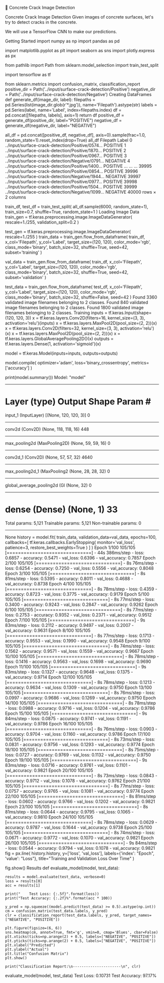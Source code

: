 🧱 Concrete Crack Image Detection

Concrete Crack Image Detection
Given images of concrete surfaces, let's try to detect cracks in the concrete.

We will use a TensorFlow CNN to make our predictions.

Getting Started
import numpy as np
import pandas as pd

import matplotlib.pyplot as plt
import seaborn as sns
import plotly.express as px

from pathlib import Path
from sklearn.model_selection import train_test_split

import tensorflow as tf

from sklearn.metrics import confusion_matrix, classification_report
positive_dir = Path('../input/surface-crack-detection/Positive')
negative_dir = Path('../input/surface-crack-detection/Negative')
Creating DataFrames
def generate_df(image_dir, label):
    filepaths = pd.Series(list(image_dir.glob(r'*.jpg')), name='Filepath').astype(str)
    labels = pd.Series(label, name='Label', index=filepaths.index)
    df = pd.concat([filepaths, labels], axis=1)
    return df
positive_df = generate_df(positive_dir, label="POSITIVE")
negative_df = generate_df(negative_dir, label="NEGATIVE")

all_df = pd.concat([positive_df, negative_df], axis=0).sample(frac=1.0, random_state=1).reset_index(drop=True)
all_df
Filepath	Label
0	../input/surface-crack-detection/Positive/0574...	POSITIVE
1	../input/surface-crack-detection/Positive/1870...	POSITIVE
2	../input/surface-crack-detection/Positive/0967...	POSITIVE
3	../input/surface-crack-detection/Negative/0791...	NEGATIVE
4	../input/surface-crack-detection/Positive/1400...	POSITIVE
...	...	...
39995	../input/surface-crack-detection/Positive/0854...	POSITIVE
39996	../input/surface-crack-detection/Negative/1944...	NEGATIVE
39997	../input/surface-crack-detection/Positive/0977...	POSITIVE
39998	../input/surface-crack-detection/Positive/1504...	POSITIVE
39999	../input/surface-crack-detection/Negative/1099...	NEGATIVE
40000 rows × 2 columns

train_df, test_df = train_test_split(
    all_df.sample(6000, random_state=1),
    train_size=0.7,
    shuffle=True,
    random_state=1
)
Loading Image Data
train_gen = tf.keras.preprocessing.image.ImageDataGenerator(
    rescale=1./255,
    validation_split=0.2
)

test_gen = tf.keras.preprocessing.image.ImageDataGenerator(
    rescale=1./255
)
train_data = train_gen.flow_from_dataframe(
    train_df,
    x_col='Filepath',
    y_col='Label',
    target_size=(120, 120),
    color_mode='rgb',
    class_mode='binary',
    batch_size=32,
    shuffle=True,
    seed=42,
    subset='training'
)

val_data = train_gen.flow_from_dataframe(
    train_df,
    x_col='Filepath',
    y_col='Label',
    target_size=(120, 120),
    color_mode='rgb',
    class_mode='binary',
    batch_size=32,
    shuffle=True,
    seed=42,
    subset='validation'
)

test_data = train_gen.flow_from_dataframe(
    test_df,
    x_col='Filepath',
    y_col='Label',
    target_size=(120, 120),
    color_mode='rgb',
    class_mode='binary',
    batch_size=32,
    shuffle=False,
    seed=42
)
Found 3360 validated image filenames belonging to 2 classes.
Found 840 validated image filenames belonging to 2 classes.
Found 1800 validated image filenames belonging to 2 classes.
Training
inputs = tf.keras.Input(shape=(120, 120, 3))
x = tf.keras.layers.Conv2D(filters=16, kernel_size=(3, 3), activation='relu')(inputs)
x = tf.keras.layers.MaxPool2D(pool_size=(2, 2))(x)
x = tf.keras.layers.Conv2D(filters=32, kernel_size=(3, 3), activation='relu')(x)
x = tf.keras.layers.MaxPool2D(pool_size=(2, 2))(x)
x = tf.keras.layers.GlobalAveragePooling2D()(x)
outputs = tf.keras.layers.Dense(1, activation='sigmoid')(x)

model = tf.keras.Model(inputs=inputs, outputs=outputs)

model.compile(
    optimizer='adam',
    loss='binary_crossentropy',
    metrics=['accuracy']
)

print(model.summary())
Model: "model"
_________________________________________________________________
Layer (type)                 Output Shape              Param #   
=================================================================
input_1 (InputLayer)         [(None, 120, 120, 3)]     0         
_________________________________________________________________
conv2d (Conv2D)              (None, 118, 118, 16)      448       
_________________________________________________________________
max_pooling2d (MaxPooling2D) (None, 59, 59, 16)        0         
_________________________________________________________________
conv2d_1 (Conv2D)            (None, 57, 57, 32)        4640      
_________________________________________________________________
max_pooling2d_1 (MaxPooling2 (None, 28, 28, 32)        0         
_________________________________________________________________
global_average_pooling2d (Gl (None, 32)                0         
_________________________________________________________________
dense (Dense)                (None, 1)                 33        
=================================================================
Total params: 5,121
Trainable params: 5,121
Non-trainable params: 0
_________________________________________________________________
None
history = model.fit(
    train_data,
    validation_data=val_data,
    epochs=100,
    callbacks=[
        tf.keras.callbacks.EarlyStopping(
            monitor='val_loss',
            patience=3,
            restore_best_weights=True
        )
    ]
)
Epoch 1/100
105/105 [==============================] - 44s 386ms/step - loss: 0.6857 - accuracy: 0.5471 - val_loss: 0.6396 - val_accuracy: 0.7857
Epoch 2/100
105/105 [==============================] - 8s 76ms/step - loss: 0.6254 - accuracy: 0.7250 - val_loss: 0.5556 - val_accuracy: 0.8048
Epoch 3/100
105/105 [==============================] - 8s 81ms/step - loss: 0.5395 - accuracy: 0.8011 - val_loss: 0.4688 - val_accuracy: 0.8738
Epoch 4/100
105/105 [==============================] - 8s 78ms/step - loss: 0.4359 - accuracy: 0.8723 - val_loss: 0.3775 - val_accuracy: 0.9179
Epoch 5/100
105/105 [==============================] - 8s 77ms/step - loss: 0.3400 - accuracy: 0.9243 - val_loss: 0.2847 - val_accuracy: 0.9262
Epoch 6/100
105/105 [==============================] - 8s 77ms/step - loss: 0.2753 - accuracy: 0.9352 - val_loss: 0.2371 - val_accuracy: 0.9512
Epoch 7/100
105/105 [==============================] - 9s 83ms/step - loss: 0.2112 - accuracy: 0.9497 - val_loss: 0.2007 - val_accuracy: 0.9631
Epoch 8/100
105/105 [==============================] - 8s 77ms/step - loss: 0.1713 - accuracy: 0.9553 - val_loss: 0.1990 - val_accuracy: 0.9548
Epoch 9/100
105/105 [==============================] - 8s 74ms/step - loss: 0.1562 - accuracy: 0.9571 - val_loss: 0.1559 - val_accuracy: 0.9667
Epoch 10/100
105/105 [==============================] - 8s 78ms/step - loss: 0.1416 - accuracy: 0.9563 - val_loss: 0.1698 - val_accuracy: 0.9690
Epoch 11/100
105/105 [==============================] - 9s 83ms/step - loss: 0.1327 - accuracy: 0.9648 - val_loss: 0.1375 - val_accuracy: 0.9714
Epoch 12/100
105/105 [==============================] - 8s 78ms/step - loss: 0.1213 - accuracy: 0.9634 - val_loss: 0.1309 - val_accuracy: 0.9750
Epoch 13/100
105/105 [==============================] - 8s 76ms/step - loss: 0.0997 - accuracy: 0.9686 - val_loss: 0.1269 - val_accuracy: 0.9750
Epoch 14/100
105/105 [==============================] - 8s 78ms/step - loss: 0.0988 - accuracy: 0.9716 - val_loss: 0.1204 - val_accuracy: 0.9786
Epoch 15/100
105/105 [==============================] - 9s 84ms/step - loss: 0.0875 - accuracy: 0.9741 - val_loss: 0.1191 - val_accuracy: 0.9786
Epoch 16/100
105/105 [==============================] - 8s 76ms/step - loss: 0.0903 - accuracy: 0.9704 - val_loss: 0.1160 - val_accuracy: 0.9786
Epoch 17/100
105/105 [==============================] - 8s 73ms/step - loss: 0.0831 - accuracy: 0.9756 - val_loss: 0.1293 - val_accuracy: 0.9774
Epoch 18/100
105/105 [==============================] - 8s 75ms/step - loss: 0.0727 - accuracy: 0.9769 - val_loss: 0.1132 - val_accuracy: 0.9750
Epoch 19/100
105/105 [==============================] - 9s 83ms/step - loss: 0.0716 - accuracy: 0.9761 - val_loss: 0.1101 - val_accuracy: 0.9821
Epoch 20/100
105/105 [==============================] - 8s 73ms/step - loss: 0.0843 - accuracy: 0.9712 - val_loss: 0.1078 - val_accuracy: 0.9762
Epoch 21/100
105/105 [==============================] - 8s 77ms/step - loss: 0.0757 - accuracy: 0.9765 - val_loss: 0.1081 - val_accuracy: 0.9774
Epoch 22/100
105/105 [==============================] - 8s 81ms/step - loss: 0.0602 - accuracy: 0.9766 - val_loss: 0.1202 - val_accuracy: 0.9821
Epoch 23/100
105/105 [==============================] - 8s 81ms/step - loss: 0.0644 - accuracy: 0.9795 - val_loss: 0.1065 - val_accuracy: 0.9810
Epoch 24/100
105/105 [==============================] - 8s 78ms/step - loss: 0.0629 - accuracy: 0.9787 - val_loss: 0.1644 - val_accuracy: 0.9738
Epoch 25/100
105/105 [==============================] - 8s 74ms/step - loss: 0.0671 - accuracy: 0.9772 - val_loss: 0.1070 - val_accuracy: 0.9821
Epoch 26/100
105/105 [==============================] - 9s 84ms/step - loss: 0.0544 - accuracy: 0.9794 - val_loss: 0.1078 - val_accuracy: 0.9821
fig = px.line(
    history.history,
    y=['loss', 'val_loss'],
    labels={'index': "Epoch", 'value': "Loss"},
    title="Training and Validation Loss Over Time"
)

fig.show()
Results
def evaluate_model(model, test_data):
    
    results = model.evaluate(test_data, verbose=0)
    loss = results[0]
    acc = results[1]
    
    print("    Test Loss: {:.5f}".format(loss))
    print("Test Accuracy: {:.2f}%".format(acc * 100))
    
    y_pred = np.squeeze((model.predict(test_data) >= 0.5).astype(np.int))
    cm = confusion_matrix(test_data.labels, y_pred)
    clr = classification_report(test_data.labels, y_pred, target_names=["NEGATIVE", "POSITIVE"])
    
    plt.figure(figsize=(6, 6))
    sns.heatmap(cm, annot=True, fmt='g', vmin=0, cmap='Blues', cbar=False)
    plt.xticks(ticks=np.arange(2) + 0.5, labels=["NEGATIVE", "POSITIVE"])
    plt.yticks(ticks=np.arange(2) + 0.5, labels=["NEGATIVE", "POSITIVE"])
    plt.xlabel("Predicted")
    plt.ylabel("Actual")
    plt.title("Confusion Matrix")
    plt.show()
    
    print("Classification Report:\n----------------------\n", clr)
evaluate_model(model, test_data)
    Test Loss: 0.10731
Test Accuracy: 97.17%
